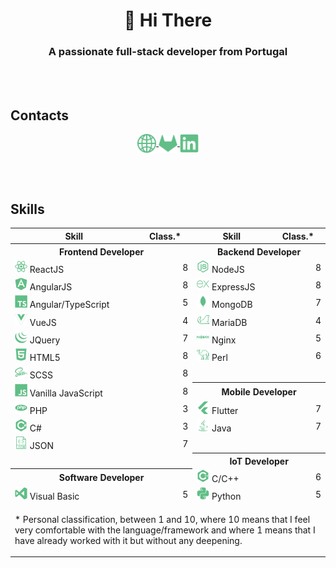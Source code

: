 <h1 align="center">👋 Hi There</h1>
<h3 align="center">A passionate full-stack developer from Portugal</h3>

<br/>
<br/>

<h2>Contacts</h2>

<p align="center">
    <a href="https://zeruns.com" target="blank">
        <img align="center" src="readme/www.svg" alt="Web" height="30" width="30" />
    </a>
    <a href="https://gitlab.com/gilpedrosa" target="blank">
        <img align="center" src="readme/gitlab.svg" alt="Gitlab" height="30" width="30" />
    </a>
    <a href="https://linkedin.com/in/gil-pedrosa" target="blank">
        <img align="center" src="readme/linkedin.svg" alt="Linkedin" height="30" width="30" />
    </a>
</p>

<br/>
<br/>

<h2>Skills</h2>

<table align="center">
    <tr>
        <th>Skill</th>
        <th>Class.*</th>
        <th>Skill</th>
        <th>Class.*</th>
    </tr>
    <tr>
        <th colspan="2">Frontend Developer</th>
        <th colspan="2">Backend Developer</th>
    </tr>
    <tr>
        <td>
            <img
                src="readme/reactjs.svg"
                alt="ReactJS"
                width="20"
            />
            ReactJS
        </td>
        <td align="right">8</td>
        <td>
            <img
                src="readme/nodejs.svg"
                alt="NodeJS"
                width="20"
            />
            NodeJS
        </td>
        <td align="right">8</td>
    </tr>
    <tr>
        <td>
            <img
                src="readme/angularjs.svg"
                alt="AngularJS"
                width="20"
            />
            AngularJS
        </td>
        <td align="right">8</td>
        <td>
            <img
                src="readme/expressjs.svg"
                alt="ExpressJS"
                width="20"
            /> ExpressJS
        </td>
        <td align="right">8</td>
    </tr>
    <tr>
        <td>
            <img
                src="readme/typescript.svg"
                alt="Angular/TypeScript"
                width="20"
            /> Angular/TypeScript</td>
        <td align="right">5</td>
        <td>
            <img
                src="readme/mongodb.svg"
                alt="MongoDB"
                width="20"
            /> MongoDB</td>
        <td align="right">7</td>
    </tr>
    <tr>
        <td>
            <img
                src="readme/vuejs.svg"
                alt="VueJS"
                width="20"
            /> VueJS</td>
        <td align="right">4</td>
        <td>
            <img
                src="readme/mariadb.svg"
                alt="MariaDB"
                width="20"
            /> MariaDB</td>
        <td align="right">4</td>
    </tr>
    <tr>
        <td>
            <img
                src="readme/jquery.svg"
                alt="JQuery"
                width="20"
            /> JQuery</td>
        <td align="right">7</td>
        <td>
            <img
                src="readme/nginx.svg"
                alt="Nginx"
                width="20"
            /> Nginx</td>
        <td align="right">5</td>
    </tr>
    <tr>
        <td>
            <img
                src="readme/html5.svg"
                alt="HTML5"
                width="20"
            /> HTML5</td>
        <td align="right">8</td>
        <td>
            <img
                src="readme/perl.svg"
                alt="Perl"
                width="20"
            /> Perl</td>
        <td align="right">6</td>
    </tr>
    <tr>
        <td>
            <img
                src="readme/sass.svg"
                alt="SCSS"
                width="20"
            /> SCSS</td>
        <td align="right">8</td>
        <td colspan="2"></td>
    </tr>
    <tr>
        <td>
            <img
                src="readme/javascript.svg"
                alt="Vanilla JavaScript"
                width="20"
            /> Vanilla JavaScript</td>
        <td align="right">8</td>
        <th colspan="2">Mobile Developer</th>
    </tr>
    <tr>
        <td>
            <img
                src="readme/php.svg"
                alt="PHP"
                width="20"
            /> PHP</td>
        <td align="right">3</td>
        <td>
            <img
                src="readme/flutter.svg"
                alt="Flutter"
                width="20"
            /> Flutter</td>
        <td align="right">7</td>
    </tr>
    <tr>
        <td>
            <img
                src="readme/csharp.svg"
                alt="C#"
                width="20"
            /> C#</td>
        <td align="right">3</td>
        <td>
            <img
                src="readme/java.svg"
                alt="Java"
                width="20"
            /> Java</td>
        <td align="right">7</td>
    </tr>
    <tr>
        <td>
            <img
                src="readme/json.svg"
                alt="JSON"
                width="20"
            /> JSON</td>
        <td align="right">7</td>
        <td colspan="2"></td>
    </tr>
    <tr>
        <td colspan="2"></td>
        <th colspan="2">IoT Developer</th>
    </tr>
    <tr>
        <th colspan="2">Software Developer</th>
        <td>
            <img
                src="readme/cplusplus.svg"
                alt="C/C++"
                width="20"
            /> C/C++</td>
        <td align="right">6</td>
    </tr>
    <tr>
        <td>
            <img
                src="readme/visualbasic.svg"
                alt="Visual Basic"
                width="20"
            /> Visual Basic</td>
        <td align="right">5</td>
        <td>
            <img
                src="readme/python.svg"
                alt="Python"
                width="20"
            /> Python</td>
        <td align="right">5</td>
    </tr>
    <tr>
        <td colspan="4">
            <p></p>
            <p>
                * Personal classification, between 1 and 10, where 10 means that I feel very comfortable with the language/framework and where 1 means that I have already worked with it but without any deepening.
            </p>
        </th>
    </tr>
</table>
